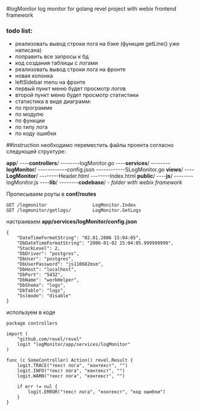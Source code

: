 #logMonitor
log monitor for golang revel project with webix frontend framework
### todo list:
- реализовать вывод строки лога на бэке (функция getLine() уже написана)
 - поправить все запросы к бд
 - код создания таблицы с логами
- реализовать вывод строки лога на фронте
 - новая колонка
- leftSidebar menu на фронте
 - первый пункт меню будет просмотр логов
 - второй пункт меню будет просмотр статистики
- статистика в виде диаграмм:
 - по программе
 - по модулю
 - по функции
 - по типу лога
 - по коду ошибки

##instruction
необходимо переместить файлы проекта согласно следующей структуре:

**app**/
----**controllers**/
--------logMonitor.go
----**services**/
--------**logMonitor**/
------------config.json
------------SLogMonitor.go
**views**/
----**LogMonitor**/
--------Header.html
--------Index.html
**public**/
----**js**/
--------logMonitor.js
----**lib**/
--------**codebase**/ - *folder with webix framework*

Прописываем роуты в **conf/routes**

	GET	/logmonitor	                LogMonitor.Index
    GET	/logmonitor/getlogs/     	LogMonitor.GetLogs

настраиваем **app/services/logMonitor/config.json**

    {
        "DateTimeFormatString": "02.01.2006 15:04:05",
    	"DbDateTimeFormatString": "2006-01-02 15:04:05.999999999",    
    	"StackLevel": 2,    
    	"DbDriver": "postgres",
        "DbUser": "postgres",
        "DbUserPassword": "js110682msm",
        "DbHost": "localhost",
        "DbPort": "5432",
        "DbName": "workHelper",
        "DbShema": "logs",
        "DbTable": "logs",
        "Sslmode": "disable"
    }
   
используем в коде

    package controllers

	import (
		"github.com/revel/revel"
		logit "logMonitor/app/services/logMonitor"
	)
	
    func (c SomeController) Action() revel.Result {		
    	logit.TRACE("текст лога", "контекст", "")
    	logit.INFO("текст лога", "контекст", "")
    	logit.WARN("текст лога", "контекст", "")
    	
    	if err != nul {
			logit.ERROR("текст лога", "контекст", "код ошибки")
		}
    }